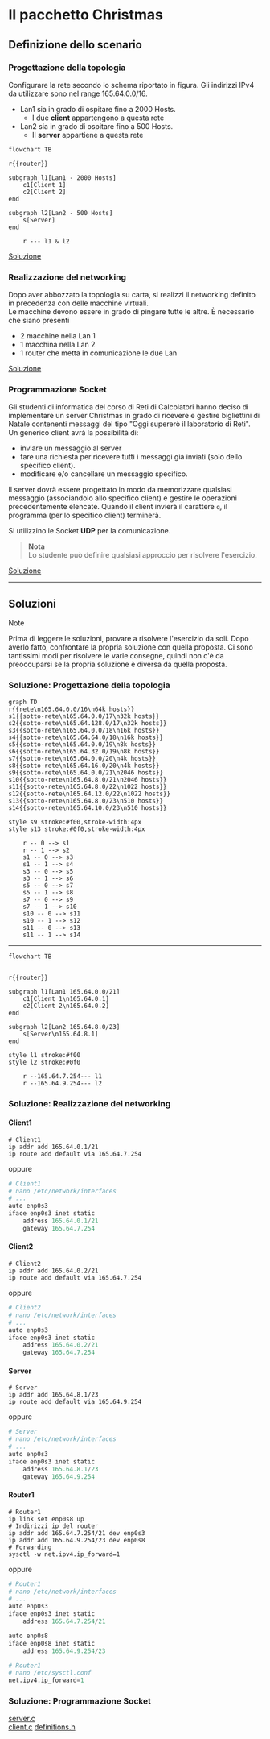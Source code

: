 # Il pacchetto Christmas

## Definizione dello scenario

### Progettazione della topologia

Configurare la rete secondo lo schema riportato in figura. Gli indirizzi IPv4 da utilizzare sono nel range $165.64.0.0/16$.

- Lan1 sia in grado di ospitare fino a 2000 Hosts.
  - I due **client** appartengono a questa rete
- Lan2 sia in grado di ospitare fino a 500 Hosts.
  - Il **server** appartiene a questa rete

```mermaid
flowchart TB

r{{router}}

subgraph l1[Lan1 - 2000 Hosts]
    c1[Client 1]
    c2[Client 2]
end

subgraph l2[Lan2 - 500 Hosts]
    s[Server]
end

    r --- l1 & l2
```

[Soluzione](#soluzione-progettazione-della-topologia)

### Realizzazione del networking

Dopo aver abbozzato la topologia su carta, si realizzi il networking definito in precedenza con delle macchine virtuali.  
Le macchine devono essere in grado di pingare tutte le altre.
È necessario che siano presenti

- 2 macchine nella Lan 1
- 1 macchina nella Lan 2
- 1 router che metta in comunicazione le due Lan

[Soluzione](#soluzione-realizzazione-del-networking)

### Programmazione Socket

Gli studenti di informatica del corso di Reti di Calcolatori hanno deciso di implementare un server Christmas in grado di ricevere e gestire bigliettini di Natale contenenti messaggi del tipo "Oggi supererò il laboratorio di Reti".  
Un generico client avrà la possibilità di:

- inviare un messaggio al server
- fare una richiesta per ricevere tutti i messaggi già inviati (solo dello specifico client).
- modificare e/o cancellare un messaggio specifico.

Il server dovrà essere progettato in modo da memorizzare qualsiasi messaggio (associandolo allo specifico client) e gestire le operazioni precedentemente elencate.
Quando il client invierà il carattere `q`, il programma (per lo specifico client) terminerà.

Si utilizzino le Socket **UDP** per la comunicazione.

> **Nota**  
> Lo studente può definire qualsiasi approccio per risolvere l'esercizio.

[Soluzione](#soluzione-programmazione-socket)

---

## Soluzioni

> [!Note]  
> Prima di leggere le soluzioni, provare a risolvere l'esercizio da soli.
> Dopo averlo fatto, confrontare la propria soluzione con quella proposta.
> Ci sono tantissimi modi per risolvere le varie consegne, quindi non c'è da preoccuparsi se la propria soluzione è diversa da quella proposta.

### Soluzione: Progettazione della topologia

```mermaid
graph TD
r{{rete\n165.64.0.0/16\n64k hosts}}
s1{{sotto-rete\n165.64.0.0/17\n32k hosts}}
s2{{sotto-rete\n165.64.128.0/17\n32k hosts}}
s3{{sotto-rete\n165.64.0.0/18\n16k hosts}}
s4{{sotto-rete\n165.64.64.0/18\n16k hosts}}
s5{{sotto-rete\n165.64.0.0/19\n8k hosts}}
s6{{sotto-rete\n165.64.32.0/19\n8k hosts}}
s7{{sotto-rete\n165.64.0.0/20\n4k hosts}}
s8{{sotto-rete\n165.64.16.0/20\n4k hosts}}
s9{{sotto-rete\n165.64.0.0/21\n2046 hosts}}
s10{{sotto-rete\n165.64.8.0/21\n2046 hosts}}
s11{{sotto-rete\n165.64.8.0/22\n1022 hosts}}
s12{{sotto-rete\n165.64.12.0/22\n1022 hosts}}
s13{{sotto-rete\n165.64.8.0/23\n510 hosts}}
s14{{sotto-rete\n165.64.10.0/23\n510 hosts}}

style s9 stroke:#f00,stroke-width:4px
style s13 stroke:#0f0,stroke-width:4px

    r -- 0 --> s1
    r -- 1 --> s2
    s1 -- 0 --> s3
    s1 -- 1 --> s4
    s3 -- 0 --> s5
    s3 -- 1 --> s6
    s5 -- 0 --> s7
    s5 -- 1 --> s8
    s7 -- 0 --> s9
    s7 -- 1 --> s10
    s10 -- 0 --> s11
    s10 -- 1 --> s12
    s11 -- 0 --> s13
    s11 -- 1 --> s14
```

---

```mermaid
flowchart TB


r{{router}}

subgraph l1[Lan1 165.64.0.0/21]
    c1[Client 1\n165.64.0.1]
    c2[Client 2\n165.64.0.2]
end

subgraph l2[Lan2 165.64.8.0/23]
    s[Server\n165.64.8.1]
end

style l1 stroke:#f00
style l2 stroke:#0f0

    r --165.64.7.254--- l1
    r --165.64.9.254--- l2
```

### Soluzione: Realizzazione del networking

#### Client1

```shell
# Client1
ip addr add 165.64.0.1/21
ip route add default via 165.64.7.254
```

oppure

```py
# Client1
# nano /etc/network/interfaces
# ...
auto enp0s3
iface enp0s3 inet static
    address 165.64.0.1/21
    gateway 165.64.7.254

```

#### Client2

```shell
# Client2
ip addr add 165.64.0.2/21
ip route add default via 165.64.7.254
```

oppure

```py
# Client2
# nano /etc/network/interfaces
# ...
auto enp0s3
iface enp0s3 inet static
    address 165.64.0.2/21
    gateway 165.64.7.254
```

#### Server

```shell
# Server
ip addr add 165.64.8.1/23
ip route add default via 165.64.9.254
```

oppure

```py
# Server
# nano /etc/network/interfaces
# ...
auto enp0s3
iface enp0s3 inet static
    address 165.64.8.1/23
    gateway 165.64.9.254
```

#### Router1

```shell
# Router1
ip link set enp0s8 up
# Indirizzi ip del router
ip addr add 165.64.7.254/21 dev enp0s3
ip addr add 165.64.9.254/23 dev enp0s8
# Forwarding
sysctl -w net.ipv4.ip_forward=1
```

oppure

```py
# Router1
# nano /etc/network/interfaces
# ...
auto enp0s3
iface enp0s3 inet static
    address 165.64.7.254/21

auto enp0s8
iface enp0s8 inet static
    address 165.64.9.254/23
```

```py
# Router1
# nano /etc/sysctl.conf
net.ipv4.ip_forward=1
```

### Soluzione: Programmazione Socket

[server.c](./server.c)  
[client.c](./client.c)
[definitions.h](./definitions.h)
